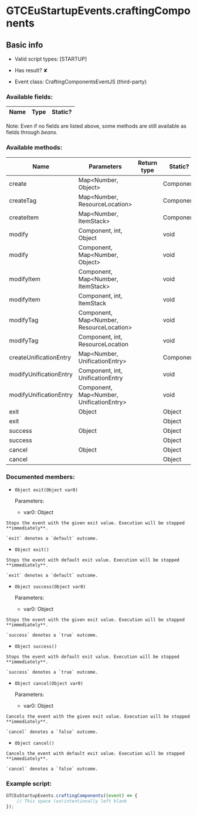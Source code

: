 # GTCEuStartupEvents.craftingComponents

## Basic info

- Valid script types: [STARTUP]

- Has result? ✘

- Event class: CraftingComponentsEventJS (third-party)

### Available fields:

| Name | Type | Static? |
| ---- | ---- | ------- |

Note: Even if no fields are listed above, some methods are still available as fields through *beans*.

### Available methods:

| Name | Parameters | Return type | Static? |
| ---- | ---------- | ----------- | ------- |
| create | Map<Number, Object> |  | Component | ✘ |
| createTag | Map<Number, ResourceLocation> |  | Component | ✘ |
| createItem | Map<Number, ItemStack> |  | Component | ✘ |
| modify | Component, int, Object |  | void | ✘ |
| modify | Component, Map<Number, Object> |  | void | ✘ |
| modifyItem | Component, Map<Number, ItemStack> |  | void | ✘ |
| modifyItem | Component, int, ItemStack |  | void | ✘ |
| modifyTag | Component, Map<Number, ResourceLocation> |  | void | ✘ |
| modifyTag | Component, int, ResourceLocation |  | void | ✘ |
| createUnificationEntry | Map<Number, UnificationEntry> |  | Component | ✘ |
| modifyUnificationEntry | Component, int, UnificationEntry |  | void | ✘ |
| modifyUnificationEntry | Component, Map<Number, UnificationEntry> |  | void | ✘ |
| exit | Object |  | Object | ✘ |
| exit |  |  | Object | ✘ |
| success | Object |  | Object | ✘ |
| success |  |  | Object | ✘ |
| cancel | Object |  | Object | ✘ |
| cancel |  |  | Object | ✘ |


### Documented members:

- `Object exit(Object var0)`

  Parameters:
  - var0: Object

```
Stops the event with the given exit value. Execution will be stopped **immediately**.

`exit` denotes a `default` outcome.
```

- `Object exit()`
```
Stops the event with default exit value. Execution will be stopped **immediately**.

`exit` denotes a `default` outcome.
```

- `Object success(Object var0)`

  Parameters:
  - var0: Object

```
Stops the event with the given exit value. Execution will be stopped **immediately**.

`success` denotes a `true` outcome.
```

- `Object success()`
```
Stops the event with default exit value. Execution will be stopped **immediately**.

`success` denotes a `true` outcome.
```

- `Object cancel(Object var0)`

  Parameters:
  - var0: Object

```
Cancels the event with the given exit value. Execution will be stopped **immediately**.

`cancel` denotes a `false` outcome.
```

- `Object cancel()`
```
Cancels the event with default exit value. Execution will be stopped **immediately**.

`cancel` denotes a `false` outcome.
```



### Example script:

```js
GTCEuStartupEvents.craftingComponents((event) => {
	// This space (un)intentionally left blank
});
```

